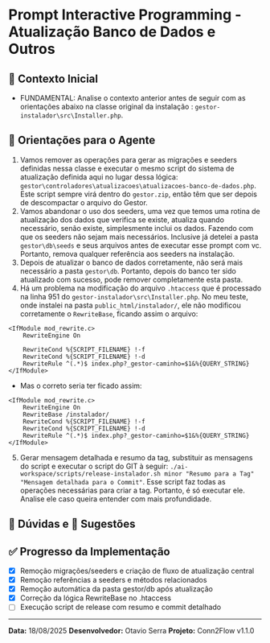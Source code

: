 # Prompt Interactive Programming - Atualização Banco de Dados e Outros

## 🎯 Contexto Inicial
- FUNDAMENTAL: Analise o contexto anterior antes de seguir com as orientações abaixo na classe original da instalação : `gestor-instalador\src\Installer.php`.

## 📝 Orientações para o Agente
1. Vamos remover as operações para gerar as migrações e seeders definidas nessa classe e executar o mesmo script do sistema de atualização definida aqui no lugar dessa lógica: `gestor\controladores\atualizacoes\atualizacoes-banco-de-dados.php`. Este script sempre virá dentro do `gestor.zip`, então têm que ser depois de descompactar o arquivo do Gestor.
2. Vamos abandonar o uso dos seeders, uma vez que temos uma rotina de atualização dos dados que verifica se existe, atualiza quando necessário, senão existe, simplesmente inclui os dados. Fazendo com que os seeders não sejam mais necessários. Inclusive já detelei a pasta `gestor\db\seeds` e seus arquivos antes de executar esse prompt com vc. Portanto, remova qualquer referência aos seeders na instalação.
3. Depois de atualizar o banco de dados corretamente, não será mais necessário a pasta `gestor\db`. Portanto, depois do banco ter sido atualizado com sucesso, pode remover completamente esta pasta.
4. Há um problema na modificação do arquivo `.htaccess` que é processado na linha 951 do `gestor-instalador\src\Installer.php`. No meu teste, onde instalei na pasta `public_html/instalador/`, ele não modificou corretamente o `RewriteBase`, ficando assim o arquivo:
```
<IfModule mod_rewrite.c>
	RewriteEngine On
	
	RewriteCond %{SCRIPT_FILENAME} !-f
	RewriteCond %{SCRIPT_FILENAME} !-d
	RewriteRule ^(.*)$ index.php?_gestor-caminho=$1&%{QUERY_STRING}
</IfModule>
```
- Mas o correto seria ter ficado assim:
```
<IfModule mod_rewrite.c>
	RewriteEngine On
	RewriteBase /instalador/
	RewriteCond %{SCRIPT_FILENAME} !-f
	RewriteCond %{SCRIPT_FILENAME} !-d
	RewriteRule ^(.*)$ index.php?_gestor-caminho=$1&%{QUERY_STRING}
</IfModule>
```
5. Gerar mensagem detalhada e resumo da tag, substituir as mensagens do script e executar o script do GIT à seguir: `./ai-workspace/scripts/release-instalador.sh minor "Resumo para a Tag" "Mensagem detalhada para o Commit"`. Esse script faz todas as operações necessárias para criar a tag. Portanto, é só executar ele. Analise ele caso queira entender com mais profundidade.

## 🤔 Dúvidas e 📝 Sugestões

## ✅ Progresso da Implementação
- [x] Remoção migrações/seeders e criação de fluxo de atualização central
- [x] Remoção referências a seeders e métodos relacionados
- [x] Remoção automática da pasta gestor/db após atualização
- [x] Correção da lógica RewriteBase no .htaccess
- [ ] Execução script de release com resumo e commit detalhado

---
**Data:** 18/08/2025
**Desenvolvedor:** Otavio Serra
**Projeto:** Conn2Flow v1.1.0
